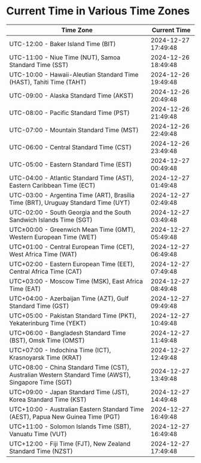 # Current Time in Various Time Zones

| Time Zone | Current Time |
|-----------|--------------|
| UTC-12:00 - Baker Island Time (BIT) | 2024-12-27 17:49:48 |
| UTC-11:00 - Niue Time (NUT), Samoa Standard Time (SST) | 2024-12-26 18:49:48 |
| UTC-10:00 - Hawaii-Aleutian Standard Time (HAST), Tahiti Time (TAHT) | 2024-12-26 19:49:48 |
| UTC-09:00 - Alaska Standard Time (AKST) | 2024-12-26 20:49:48 |
| UTC-08:00 - Pacific Standard Time (PST) | 2024-12-26 21:49:48 |
| UTC-07:00 - Mountain Standard Time (MST) | 2024-12-26 22:49:48 |
| UTC-06:00 - Central Standard Time (CST) | 2024-12-26 23:49:48 |
| UTC-05:00 - Eastern Standard Time (EST) | 2024-12-27 00:49:48 |
| UTC-04:00 - Atlantic Standard Time (AST), Eastern Caribbean Time (ECT) | 2024-12-27 01:49:48 |
| UTC-03:00 - Argentina Time (ART), Brasília Time (BRT), Uruguay Standard Time (UYT) | 2024-12-27 02:49:48 |
| UTC-02:00 - South Georgia and the South Sandwich Islands Time (SGT) | 2024-12-27 03:49:48 |
| UTC±00:00 - Greenwich Mean Time (GMT), Western European Time (WET) | 2024-12-27 05:49:48 |
| UTC+01:00 - Central European Time (CET), West Africa Time (WAT) | 2024-12-27 06:49:48 |
| UTC+02:00 - Eastern European Time (EET), Central Africa Time (CAT) | 2024-12-27 07:49:48 |
| UTC+03:00 - Moscow Time (MSK), East Africa Time (EAT) | 2024-12-27 08:49:48 |
| UTC+04:00 - Azerbaijan Time (AZT), Gulf Standard Time (GST) | 2024-12-27 09:49:48 |
| UTC+05:00 - Pakistan Standard Time (PKT), Yekaterinburg Time (YEKT) | 2024-12-27 10:49:48 |
| UTC+06:00 - Bangladesh Standard Time (BST), Omsk Time (OMST) | 2024-12-27 11:49:48 |
| UTC+07:00 - Indochina Time (ICT), Krasnoyarsk Time (KRAT) | 2024-12-27 12:49:48 |
| UTC+08:00 - China Standard Time (CST), Australian Western Standard Time (AWST), Singapore Time (SGT) | 2024-12-27 13:49:48 |
| UTC+09:00 - Japan Standard Time (JST), Korea Standard Time (KST) | 2024-12-27 14:49:48 |
| UTC+10:00 - Australian Eastern Standard Time (AEST), Papua New Guinea Time (PGT) | 2024-12-27 16:49:48 |
| UTC+11:00 - Solomon Islands Time (SBT), Vanuatu Time (VUT) | 2024-12-27 16:49:48 |
| UTC+12:00 - Fiji Time (FJT), New Zealand Standard Time (NZST) | 2024-12-27 17:49:48 |
